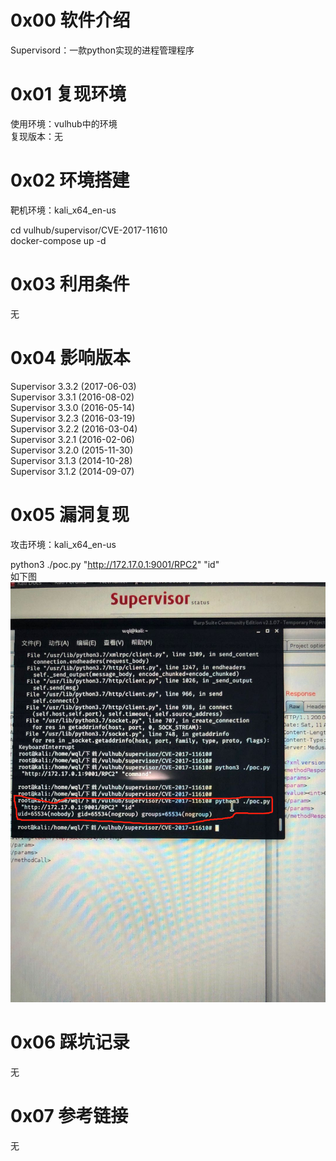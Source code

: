 # 0x00 软件介绍
Supervisord：一款python实现的进程管理程序

# 0x01 复现环境
使用环境：vulhub中的环境  
复现版本：无

# 0x02 环境搭建
靶机环境：kali_x64_en-us

cd vulhub/supervisor/CVE-2017-11610  
docker-compose up -d

# 0x03 利用条件
无

# 0x04 影响版本
Supervisor 3.3.2 (2017-06-03)  
Supervisor 3.3.1 (2016-08-02)  
Supervisor 3.3.0 (2016-05-14)  
Supervisor 3.2.3 (2016-03-19)  
Supervisor 3.2.2 (2016-03-04)  
Supervisor 3.2.1 (2016-02-06)  
Supervisor 3.2.0 (2015-11-30)  
Supervisor 3.1.3 (2014-10-28)  
Supervisor 3.1.2 (2014-09-07)

# 0x05 漏洞复现
攻击环境：kali_x64_en-us

python3 ./poc.py "http://172.17.0.1:9001/RPC2" "id"  
如下图  
![image](./0.png)

# 0x06 踩坑记录
无

# 0x07 参考链接
无
